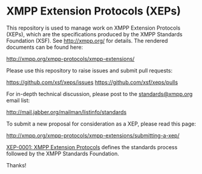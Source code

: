 XMPP Extension Protocols (XEPs)
=========

This repository is used to manage work on XMPP Extension Protocols
(XEPs), which are the specifications produced by the XMPP Standards
Foundation (XSF). See http://xmpp.org/ for details. The rendered
documents can be found here:

http://xmpp.org/xmpp-protocols/xmpp-extensions/

Please use this repository to raise issues and submit pull requests:

https://github.com/xsf/xeps/issues
https://github.com/xsf/xeps/pulls

For in-depth technical discussion, please post to the standards@xmpp.org 
email list:

http://mail.jabber.org/mailman/listinfo/standards

To submit a new proposal for consideration as a XEP, please read this
page:

http://xmpp.org/xmpp-protocols/xmpp-extensions/submitting-a-xep/

[XEP-0001: XMPP Extension Protocols](http://xmpp.org/extensions/xep-0001.html) defines the standards process followed by the XMPP Standards Foundation.

Thanks!

